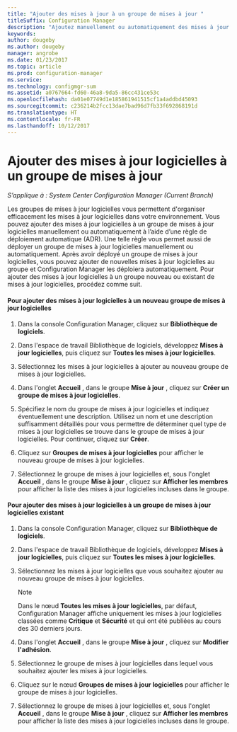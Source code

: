 ```yaml
---
title: "Ajouter des mises à jour à un groupe de mises à jour "
titleSuffix: Configuration Manager
description: "Ajoutez manuellement ou automatiquement des mises à jour logicielles à un groupe de mises à jour logicielles dans votre environnement."
keywords: 
author: dougeby
ms.author: dougeby
manager: angrobe
ms.date: 01/23/2017
ms.topic: article
ms.prod: configuration-manager
ms.service: 
ms.technology: configmgr-sum
ms.assetid: a0767664-fd60-46a8-9da5-86cc431ce53c
ms.openlocfilehash: da01e07749d1e185861941515cf1a4addbd45093
ms.sourcegitcommit: c236214b2fcc13dae7bad96d7fb33f692868191d
ms.translationtype: HT
ms.contentlocale: fr-FR
ms.lasthandoff: 10/12/2017
---
```

# <a name="add-software-updates-to-an-update-group"></a>Ajouter des mises à jour logicielles à un groupe de mises à jour  

*S’applique à : System Center Configuration Manager (Current Branch)*

 Les groupes de mises à jour logicielles vous permettent d'organiser efficacement les mises à jour logicielles dans votre environnement. Vous pouvez ajouter des mises à jour logicielles à un groupe de mises à jour logicielles manuellement ou automatiquement à l’aide d’une règle de déploiement automatique (ADR). Une telle règle vous permet aussi de déployer un groupe de mises à jour logicielles manuellement ou automatiquement. Après avoir déployé un groupe de mises à jour logicielles, vous pouvez ajouter de nouvelles mises à jour logicielles au groupe et Configuration Manager les déploiera automatiquement. Pour ajouter des mises à jour logicielles à un groupe nouveau ou existant de mises à jour logicielles, procédez comme suit.  

#### <a name="to-add-software-updates-to-a-new-software-update-group"></a>Pour ajouter des mises à jour logicielles à un nouveau groupe de mises à jour logicielles  

1.  Dans la console Configuration Manager, cliquez sur **Bibliothèque de logiciels**.  

2.  Dans l'espace de travail Bibliothèque de logiciels, développez **Mises à jour logicielles**, puis cliquez sur **Toutes les mises à jour logicielles**.  

3.  Sélectionnez les mises à jour logicielles à ajouter au nouveau groupe de mises à jour logicielles.  

4.  Dans l'onglet **Accueil** , dans le groupe **Mise à jour** , cliquez sur **Créer un groupe de mises à jour logicielles**.  

5.  Spécifiez le nom du groupe de mises à jour logicielles et indiquez éventuellement une description. Utilisez un nom et une description suffisamment détaillés pour vous permettre de déterminer quel type de mises à jour logicielles se trouve dans le groupe de mises à jour logicielles. Pour continuer, cliquez sur **Créer**.  

6.  Cliquez sur **Groupes de mises à jour logicielles** pour afficher le nouveau groupe de mises à jour logicielles.  

7.  Sélectionnez le groupe de mises à jour logicielles et, sous l'onglet **Accueil** , dans le groupe **Mise à jour** , cliquez sur **Afficher les membres** pour afficher la liste des mises à jour logicielles incluses dans le groupe.  

#### <a name="to-add-software-updates-to-an-existing-software-update-group"></a>Pour ajouter des mises à jour logicielles à un groupe de mises à jour logicielles existant  

1.  Dans la console Configuration Manager, cliquez sur **Bibliothèque de logiciels**.  

2.  Dans l'espace de travail Bibliothèque de logiciels, développez **Mises à jour logicielles**, puis cliquez sur **Toutes les mises à jour logicielles**.  

3.  Sélectionnez les mises à jour logicielles que vous souhaitez ajouter au nouveau groupe de mises à jour logicielles.  

    > [!NOTE]  
    >  Dans le nœud **Toutes les mises à jour logicielles**, par défaut, Configuration Manager affiche uniquement les mises à jour logicielles classées comme **Critique** et **Sécurité** et qui ont été publiées au cours des 30 derniers jours.  

4.  Dans l'onglet **Accueil** , dans le groupe **Mise à jour** , cliquez sur **Modifier l'adhésion**.  

5.  Sélectionnez le groupe de mises à jour logicielles dans lequel vous souhaitez ajouter les mises à jour logicielles.  

6.  Cliquez sur le nœud **Groupes de mises à jour logicielles** pour afficher le groupe de mises à jour logicielles.  

7.  Sélectionnez le groupe de mises à jour logicielles et, sous l'onglet **Accueil** , dans le groupe **Mise à jour** , cliquez sur **Afficher les membres** pour afficher la liste des mises à jour logicielles incluses dans le groupe.  

